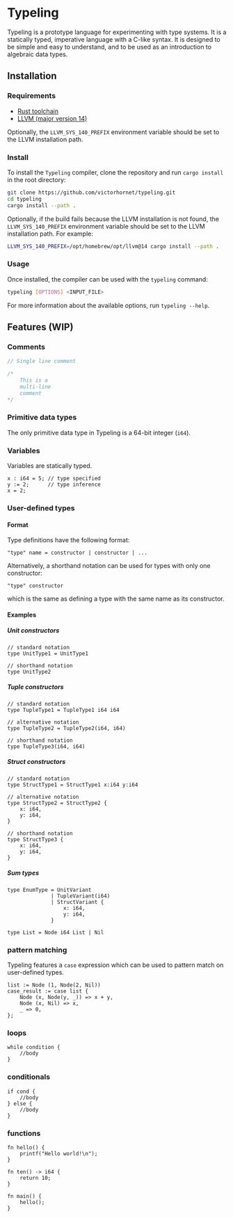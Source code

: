 # Typeling

Typeling is a prototype language for experimenting with type systems. It is a statically typed, imperative language with a C-like syntax. It is designed to be simple and easy to understand, and to be used as an introduction to algebraic data types.

## Installation

### Requirements

- [Rust toolchain](https://rustup.rs/)
- [LLVM (major version 14)](https://llvm.org/)

Optionally, the `LLVM_SYS_140_PREFIX` environment variable should be set to the LLVM installation path.

### Install

To install the `Typeling` compiler, clone the repository and run `cargo install` in the root directory:

```bash
git clone https://github.com/victorhornet/typeling.git
cd typeling
cargo install --path .
```

Optionally, if the build fails because the LLVM installation is not found, the `LLVM_SYS_140_PREFIX` environment variable should be set to the LLVM installation path. For example:

```bash
LLVM_SYS_140_PREFIX=/opt/homebrew/opt/llvm@14 cargo install --path .
```

### Usage

Once installed, the compiler can be used with the `typeling` command:

```bash
typeling [OPTIONS] <INPUT_FILE>
```

For more information about the available options, run `typeling --help`.

## Features (WIP)

### Comments

```rust
// Single line comment

/*
    This is a 
    multi-line 
    comment
*/
```

### Primitive data types

The only primitive data type in Typeling is a 64-bit integer (`i64`).

### Variables

Variables are statically typed.

```typeling
x : i64 = 5; // type specified
y := 2;      // type inference 
x = 2;
```

### User-defined types

#### Format

Type definitions have the following format:

```typeling
"type" name = constructor | constructor | ...
```

Alternatively, a shorthand notation can be used for types with only one constructor:

```typeling
"type" constructor
```

which is the same as defining a type with the same name as its constructor.

#### Examples

##### Unit constructors

```typeling
// standard notation
type UnitType1 = UnitType1 

// shorthand notation
type UnitType2
```

##### Tuple constructors

```typeling
// standard notation
type TupleType1 = TupleType1 i64 i64   

// alternative notation
type TupleType2 = TupleType2(i64, i64) 

// shorthand notation
type TupleType3(i64, i64) 
```

##### Struct constructors

```typeling
// standard notation
type StructType1 = StructType1 x:i64 y:i64

// alternative notation
type StructType2 = StructType2 {
    x: i64,
    y: i64,
}

// shorthand notation
type StructType3 {
    x: i64,
    y: i64,
}
```

##### Sum types

```typeling
type EnumType = UnitVariant
              | TupleVariant(i64)
              | StructVariant {
                  x: i64,
                  y: i64,
              }

type List = Node i64 List | Nil
```

### pattern matching

Typeling features a `case` expression which can be used to pattern match on user-defined types.

```typeling
list := Node (1, Node(2, Nil))
case_result := case list {
    Node (x, Node(y, _)) => x + y,
    Node (x, Nil) => x,
    _ => 0,
};
```

### loops

```typeling
while condition {
    //body
}
```

### conditionals

```typeling
if cond {
    //body
} else {
    //body
}
```

### functions

```typeling
fn hello() {
    printf("Hello world!\n");
}

fn ten() -> i64 {
    return 10;
}

fn main() {
    hello();
}
```
